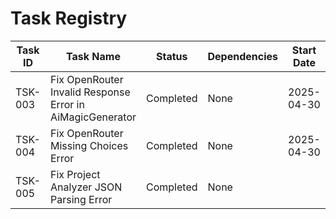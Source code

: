 # Task Registry

| Task ID | Task Name                                                 | Status    | Dependencies | Start Date | Completion Date |
| ------- | --------------------------------------------------------- | --------- | ------------ | ---------- | --------------- |
| TSK-003 | Fix OpenRouter Invalid Response Error in AiMagicGenerator | Completed | None         | 2025-04-30 | 2025-04-30      |
| TSK-004 | Fix OpenRouter Missing Choices Error                      | Completed | None         | 2025-04-30 | 2025-04-30      |
| TSK-005 | Fix Project Analyzer JSON Parsing Error                   | Completed | None         |
